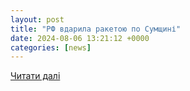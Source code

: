 ```yaml
---
layout: post
title: "РФ вдарила ракетою по Сумщині"
date: 2024-08-06 13:21:12 +0000
categories: [news]
---
```


[Читати далі](https://glavcom.ua/country/incidents/rf-vdarila-raketoju-po-sumshchini--1013892.html)
